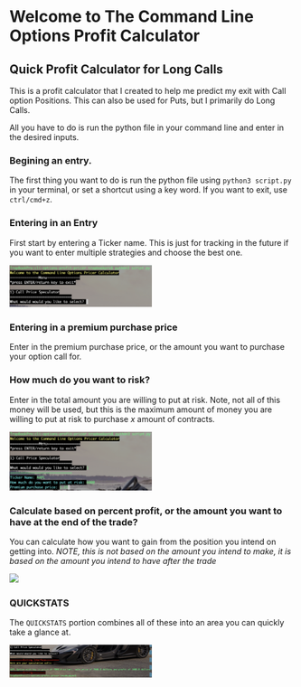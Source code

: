 # Welcome to The Command Line Options Profit Calculator

## Quick Profit Calculator for Long Calls

This is a profit calculator that I created to help me predict my exit with Call option Positions. This can also be used for Puts, but I primarily do Long Calls.

All you have to do is run the python file in your command line and enter in the desired inputs.

### Begining an entry.

The first thing you want to do is run the python file using `python3 script.py` in your terminal, or set a shortcut using a key word. If you want to exit, use `ctrl/cmd+z`.

### Entering in an Entry

First start by entering a Ticker name. This is just for tracking in the future if you want to enter multiple strategies and choose the best one.

<img src="img/startscript.png" width="50%" />

### Entering in a premium purchase price

Enter in the premium purchase price, or the amount you want to purchase your option call for.

### How much do you want to risk?

Enter in the total amount you are willing to put at risk. Note, not all of this money will be used, but this is the maximum amount of money you are willing to put at risk to purchase _x_ amount of contracts.

<img src="img/entertikr.png" width="50%" />

### Calculate based on percent profit, or the amount you want to have at the end of the trade?

You can calculate how you want to gain from the position you intend on getting into. _NOTE, this is not based on the amount you intend to make, it is based on the amount you intend to have after the trade_

<img src="img/choose_branch.png" width="50%" />

### QUICKSTATS

The `QUICKSTATS` portion combines all of these into an area you can quickly take a glance at.

<img src="img/exit.png" width="50%" />
